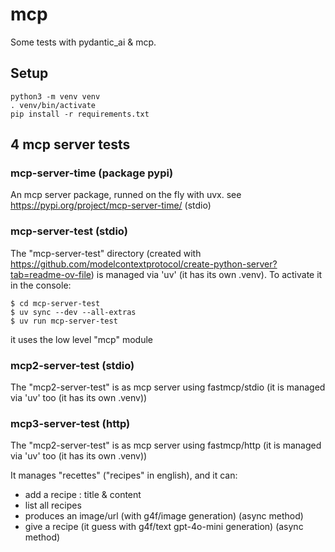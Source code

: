 # mcp

Some tests with pydantic_ai & mcp.

## Setup

    python3 -m venv venv
    . venv/bin/activate
    pip install -r requirements.txt

## 4 mcp server tests

### mcp-server-time (package pypi)

An mcp server package, runned on the fly with uvx. see https://pypi.org/project/mcp-server-time/ (stdio)

### mcp-server-test (stdio)

The "mcp-server-test" directory (created with https://github.com/modelcontextprotocol/create-python-server?tab=readme-ov-file) is managed via 'uv' (it has its own .venv). To activate it in the console:

    $ cd mcp-server-test
    $ uv sync --dev --all-extras
    $ uv run mcp-server-test

it uses the low level "mcp" module

### mcp2-server-test (stdio)

The "mcp2-server-test" is as mcp server using fastmcp/stdio (it is managed via 'uv' too (it has its own .venv))

### mcp3-server-test (http)

The "mcp2-server-test" is as mcp server using fastmcp/http (it is managed via 'uv' too (it has its own .venv))

It manages "recettes" ("recipes" in english), and it can:

- add a recipe : title & content
- list all recipes
- produces an image/url (with g4f/image generation) (async method)
- give a recipe (it guess with g4f/text gpt-4o-mini generation) (async method)
